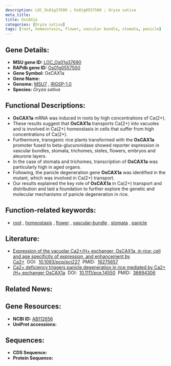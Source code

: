```yaml
---
description: LOC_Os01g37690 ; Os01g0557500 ; Oryza sativa
meta_title:
title: OsCAX1a
categories: [Oryza sativa]
tags: [root, homeostasis, flower, vascular bundle, stomata, panicle]
---
```


## Gene Details:
- **MSU gene ID:** [LOC_Os01g37690](http://rice.uga.edu/cgi-bin/ORF_infopage.cgi?orf=LOC_Os01g37690)  
- **RAPdb gene ID:** [Os01g0557500](https://rapdb.dna.affrc.go.jp/locus/?name=Os01g0557500)  
- **Gene Symbol:** OsCAX1a
- **Gene Name:**
- **Genome:**  [MSU7](http://rice.uga.edu/)&nbsp;,&nbsp;[IRGSP-1.0](https://rapdb.dna.affrc.go.jp/download/irgsp1.html)
- **Species:** *Oryza sativa*

## Functional Descriptions:
   - **OsCAX1a** mRNA was induced in roots by high concentrations of Ca(2+).
   - These results suggest that **OsCAX1a** transports Ca(2+) into vacuoles and is involved in Ca(2+) homeostasis in cells that suffer from high concentrations of Ca(2+).
   - Furthermore, transgenic rice plants transformed with the **OsCAX1a** promoter fused to beta-glucuronidase showed reporter expression in vascular bundles, stomata, trichomes, steles, flowers, embryos and aleurone layers.
   - In the case of stomata and trichomes, transcription of **OsCAX1a** was particularly high in aged organs.
   - Following, the panicle degeneration gene **OsCAX1a** was identified in the mutant, which was involved in Ca(2+) transport.
   - Our results explained the key role of **OsCAX1a** in Ca(2+) transport and distribution and laid a foundation to further explore the genetic and molecular mechanisms of panicle degeneration in rice.

## Function-related keywords:
   - [root](/tags/root/)&nbsp;,&nbsp;[homeostasis](/tags/homeostasis/)&nbsp;,&nbsp;[flower](/tags/flower/)&nbsp;,&nbsp;[vascular-bundle](/tags/vascular-bundle/)&nbsp;,&nbsp;[stomata](/tags/stomata/)&nbsp;,&nbsp;[panicle](/tags/panicle/)

## Literature:
   - [Expression of the vacuolar Ca2+/H+ exchanger, OsCAX1a, in rice: cell and age specificity of expression, and enhancement by Ca2+](https://www.doi.org/10.1093/pcp/pci227)&nbsp;&nbsp;DOI:&nbsp;&nbsp;[10.1093/pcp/pci227](https://www.doi.org/10.1093/pcp/pci227)&nbsp;&nbsp;PMID:&nbsp;&nbsp;[16275657](https://pubmed.ncbi.nlm.nih.gov/16275657/)
   - [Ca2+ deficiency triggers panicle degeneration in rice mediated by Ca2+ /H+ exchanger OsCAX1a](https://www.doi.org/10.1111/pce.14550)&nbsp;&nbsp;DOI:&nbsp;&nbsp;[10.1111/pce.14550](https://www.doi.org/10.1111/pce.14550)&nbsp;&nbsp;PMID:&nbsp;&nbsp;[36694306](https://pubmed.ncbi.nlm.nih.gov/36694306/)

## Related News:

## Gene Resources:
- **NCBI ID:**  [AB112656](http://www.ncbi.nlm.nih.gov/nuccore/AB112656)
- **UniProt accessions:** [](https://www.uniprot.org/uniprotkb//entry)

## Sequences:
- **CDS Sequence:**
- **Protein Sequence:**
